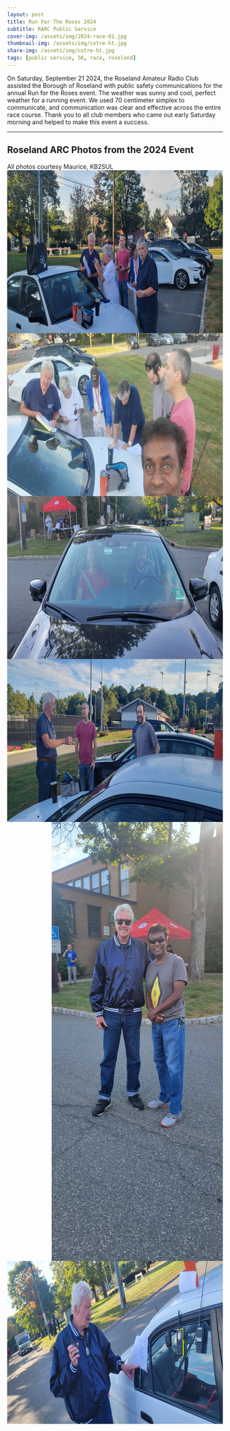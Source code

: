 ```yaml
---
layout: post
title: Run For The Roses 2024
subtitle: RARC Public Service
cover-img: /assets/img/2024-race-01.jpg
thumbnail-img: /assets/img/cotre-ht.jpg
share-img: /assets/img/cotre-ht.jpg
tags: [public service, 5K, race, roseland]
---
```


On Saturday, September 21 2024, the Roseland Amateur Radio Club assisted the Borough of Roseland with public safety communications for the annual Run for the Roses event.  The weather was sunny and cool, perfect weather for a running event.  We used 70 centimeter simplex to communicate, and communication was clear and effective across the entire race course.  Thank you to all club members who came out early Saturday morning and helped to make this event a success.

---
## Roseland ARC Photos from the 2024 Event
All photos courtesy Maurice, KB2SUL<br/>
[<img align="right" width="1024" height="380" src="/assets/img/2024-race/2024-rr-1.jpeg">](../assets/img/2024-race/2024-rr-1.jpeg)<br/>
[<img align="right" width="1024" height="380" src="/assets/img/2024-race/2024-rr-2.jpeg">](../assets/img/2024-race/2024-rr-2.jpeg)<br/>
[<img align="right" width="1024" height="380" src="/assets/img/2024-race/2024-rr-3.jpeg">](../assets/img/2024-race/2024-rr-3.jpeg)<br/>
[<img align="right" width="1024" height="380" src="/assets/img/2024-race/2024-rr-4.jpeg">](../assets/img/2024-race/2024-rr-4.jpeg)<br/>
[<img align="right" width="400" height="1024" src="/assets/img/2024-race/2024-rr-5.jpeg">](../assets/img/2024-race/2024-rr-5.jpeg)<br/>
[<img align="right" width="1024" height="380" src="/assets/img/2024-race/2024-rr-6.jpeg">](../assets/img/2024-race/2024-rr-6.jpeg)<br/>

